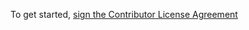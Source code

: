 To get started, [sign the Contributor License Agreement](https://www.clahub.com/agreements/aalmiray/naum)

